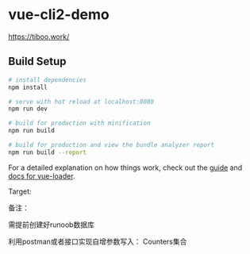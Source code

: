 # vue-cli2-demo

https://tiboo.work/

## Build Setup

``` bash
# install dependencies
npm install

# serve with hot reload at localhost:8080
npm run dev

# build for production with minification
npm run build

# build for production and view the bundle analyzer report
npm run build --report
```

For a detailed explanation on how things work, check out the [guide](http://vuejs-templates.github.io/webpack/) and [docs for vue-loader](http://vuejs.github.io/vue-loader).

Target:
<!-- 轻文化，简约实用，偏数据分析 -->

备注：

需提前创建好runoob数据库

利用postman或者接口实现自增参数写入： Counters集合

